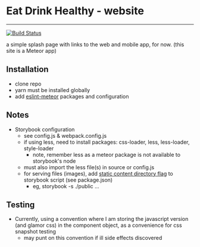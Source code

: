 # Eat Drink Healthy - website
---
[![Build Status](https://semaphoreci.com/api/v1/projects/6ea63609-351c-4fd0-8528-b1d50e5d6ddc/846633/shields_badge.svg)](https://semaphoreci.com/smarsh/edh_website)

a simple splash page with links to the web and mobile app, for now.  (this site is a Meteor app)

## Installation
* clone repo
* yarn must be installed globally
* add [eslint-meteor](https://github.com/eatdrinkhealthy/eslint-meteor) packages and configuration

## Notes
* Storybook configuration
    - see config.js & webpack.config.js
    - if using less, need to install packages: css-loader, less, less-loader, style-loader
        + note, remember less as a meteor package is not available to storybook's node
    - must also import the less file(s) in source or config.js
    - for serving files (images), add [static content directory flag](https://getstorybook.io/docs/react-storybook/configurations/serving-static-files) to storybook script (see package.json)
        + eg, storybook -s ./public  ...

## Testing
* Currently, using a convention where I am storing the javascript version (and glamor css) in the component object, as a convenience for css snapshot testing
    - may punt on this convention if ill side effects discovered